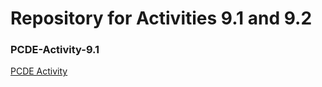 # Repository for Activities 9.1 and 9.2
### PCDE-Activity-9.1

<a href="https://github.com/spbrooks74/PCDE-Activity-9.1"> PCDE Activity </a>
